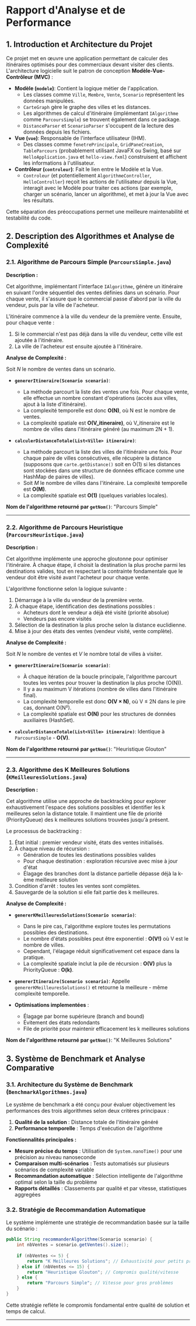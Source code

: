 # Rapport d'Analyse et de Performance

## 1. Introduction et Architecture du Projet

Ce projet met en œuvre une application permettant de calculer des itinéraires optimisés pour des commerciaux devant visiter des clients. L'architecture logicielle suit le patron de conception **Modèle-Vue-Contrôleur (MVC)** :

*   **Modèle (`modele`)**: Contient la logique métier de l'application.
    *   Les classes comme `Ville`, `Membre`, `Vente`, `Scenario` représentent les données manipulées.
    *   `CarteGraph` gère le graphe des villes et les distances.
    *   Les algorithmes de calcul d'itinéraire (implémentant `IAlgorithme` comme `ParcoursSimple`) se trouvent également dans ce package.
    *   `DistanceParser` et `ScenarioParser` s'occupent de la lecture des données depuis les fichiers.
*   **Vue (`vue`)**: Responsable de l'interface utilisateur (IHM).
    *   Des classes comme `fenetrePrincipale`, `GridPaneCreation`, `TableParcours` (probablement utilisant JavaFX ou Swing, basé sur `HelloApplication.java` et `hello-view.fxml`) construisent et affichent les informations à l'utilisateur.
*   **Contrôleur (`controleur`)**: Fait le lien entre le Modèle et la Vue.
    *   `Controleur` (et potentiellement `AlgorithmeController`, `HelloController`) reçoit les actions de l'utilisateur depuis la Vue, interagit avec le Modèle pour traiter ces actions (par exemple, charger un scénario, lancer un algorithme), et met à jour la Vue avec les résultats.

Cette séparation des préoccupations permet une meilleure maintenabilité et testabilité du code.

## 2. Description des Algorithmes et Analyse de Complexité

### 2.1. Algorithme de Parcours Simple (`ParcoursSimple.java`)

**Description :**

Cet algorithme, implémentant l'interface `IAlgorithme`, génère un itinéraire en suivant l'ordre séquentiel des ventes définies dans un scénario. Pour chaque vente, il s'assure que le commercial passe d'abord par la ville du vendeur, puis par la ville de l'acheteur.

L'itinéraire commence à la ville du vendeur de la première vente. Ensuite, pour chaque vente :
1.  Si le commercial n'est pas déjà dans la ville du vendeur, cette ville est ajoutée à l'itinéraire.
2.  La ville de l'acheteur est ensuite ajoutée à l'itinéraire.

**Analyse de Complexité :**

Soit *N* le nombre de ventes dans un scénario.

*   **`genererItineraire(Scenario scenario)`**:
    *   La méthode parcourt la liste des ventes une fois. Pour chaque vente, elle effectue un nombre constant d'opérations (accès aux villes, ajout à la liste d'itinéraire).
    *   La complexité temporelle est donc **O(N)**, où N est le nombre de ventes.
    *   La complexité spatiale est **O(V_itineraire)**, où V_itineraire est le nombre de villes dans l'itinéraire généré (au maximum 2N + 1).

*   **`calculerDistanceTotale(List<Ville> itineraire)`**:
    *   La méthode parcourt la liste des villes de l'itinéraire une fois. Pour chaque paire de villes consécutives, elle récupère la distance (supposons que `carte.getDistance()` soit en O(1) si les distances sont stockées dans une structure de données efficace comme une HashMap de paires de villes).
    *   Soit *M* le nombre de villes dans l'itinéraire. La complexité temporelle est **O(M)**.
    *   La complexité spatiale est **O(1)** (quelques variables locales).

**Nom de l'algorithme retourné par `getNom()`**: "Parcours Simple"

---
### 2.2. Algorithme de Parcours Heuristique (`ParcoursHeuristique.java`)

**Description :**

Cet algorithme implémente une approche gloutonne pour optimiser l'itinéraire. À chaque étape, il choisit la destination la plus proche parmi les destinations valides, tout en respectant la contrainte fondamentale que le vendeur doit être visité avant l'acheteur pour chaque vente.

L'algorithme fonctionne selon la logique suivante :
1. Démarrage à la ville du vendeur de la première vente.
2. À chaque étape, identification des destinations possibles :
   - Acheteurs dont le vendeur a déjà été visité (priorité absolue)
   - Vendeurs pas encore visités
3. Sélection de la destination la plus proche selon la distance euclidienne.
4. Mise à jour des états des ventes (vendeur visité, vente complète).

**Analyse de Complexité :**

Soit *N* le nombre de ventes et *V* le nombre total de villes à visiter.

*   **`genererItineraire(Scenario scenario)`**:
    *   À chaque itération de la boucle principale, l'algorithme parcourt toutes les ventes pour trouver la destination la plus proche (O(N)).
    *   Il y a au maximum V itérations (nombre de villes dans l'itinéraire final).
    *   La complexité temporelle est donc **O(V × N)**, où V ≤ 2N dans le pire cas, donnant O(N²).
    *   La complexité spatiale est **O(N)** pour les structures de données auxiliaires (HashSet).

*   **`calculerDistanceTotale(List<Ville> itineraire)`**: Identique à `ParcoursSimple` - **O(V)**.

**Nom de l'algorithme retourné par `getNom()`**: "Heuristique Glouton"

---
### 2.3. Algorithme des K Meilleures Solutions (`KMeilleuresSolutions.java`)

**Description :**

Cet algorithme utilise une approche de backtracking pour explorer exhaustivement l'espace des solutions possibles et identifier les k meilleures selon la distance totale. Il maintient une file de priorité (PriorityQueue) des k meilleures solutions trouvées jusqu'à présent.

Le processus de backtracking :
1. État initial : premier vendeur visité, états des ventes initialisés.
2. À chaque niveau de récursion :
   - Génération de toutes les destinations possibles valides
   - Pour chaque destination : exploration récursive avec mise à jour d'état
   - Élagage des branches dont la distance partielle dépasse déjà la k-ème meilleure solution
3. Condition d'arrêt : toutes les ventes sont complètes.
4. Sauvegarde de la solution si elle fait partie des k meilleures.

**Analyse de Complexité :**

*   **`genererKMeilleuresSolutions(Scenario scenario)`**:
    *   Dans le pire cas, l'algorithme explore toutes les permutations possibles des destinations.
    *   Le nombre d'états possibles peut être exponentiel : **O(V!)** où V est le nombre de villes.
    *   Cependant, l'élagage réduit significativement cet espace dans la pratique.
    *   La complexité spatiale inclut la pile de récursion : **O(V)** plus la PriorityQueue : **O(k)**.

*   **`genererItineraire(Scenario scenario)`**: Appelle `genererKMeilleuresSolutions()` et retourne la meilleure - même complexité temporelle.

*   **Optimisations implementées** :
    *   Élagage par borne supérieure (branch and bound)
    *   Évitement des états redondants
    *   File de priorité pour maintenir efficacement les k meilleures solutions

**Nom de l'algorithme retourné par `getNom()`**: "K Meilleures Solutions"

## 3. Système de Benchmark et Analyse Comparative

### 3.1. Architecture du Système de Benchmark (`BenchmarkAlgorithmes.java`)

Le système de benchmark a été conçu pour évaluer objectivement les performances des trois algorithmes selon deux critères principaux :

1. **Qualité de la solution** : Distance totale de l'itinéraire généré
2. **Performance temporelle** : Temps d'exécution de l'algorithme

**Fonctionnalités principales :**

*   **Mesure précise du temps** : Utilisation de `System.nanoTime()` pour une précision au niveau nanoseconde
*   **Comparaison multi-scénarios** : Tests automatisés sur plusieurs scénarios de complexité variable
*   **Recommandation automatique** : Sélection intelligente de l'algorithme optimal selon la taille du problème
*   **Rapports détaillés** : Classements par qualité et par vitesse, statistiques aggregées

### 3.2. Stratégie de Recommandation Automatique

Le système implémente une stratégie de recommandation basée sur la taille du scénario :

```java
public String recommanderAlgorithme(Scenario scenario) {
    int nbVentes = scenario.getVentes().size();
    
    if (nbVentes <= 5) {
        return "K Meilleures Solutions"; // Exhaustivité pour petits problèmes
    } else if (nbVentes <= 15) {
        return "Heuristique Glouton"; // Compromis qualité/vitesse
    } else {
        return "Parcours Simple"; // Vitesse pour gros problèmes
    }
}
```

Cette stratégie reflète le compromis fondamental entre qualité de solution et temps de calcul.

---

